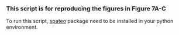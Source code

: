 ### This script is for reproducing the figures in Figure 7A-C

To run this script, [spateo](https://github.com/aristoteleo/spateo-release) package need to be installed in your python environment.
